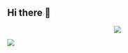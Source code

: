 ## Hi there 👋
<p align="center">
<img src="https://github.com/RohanKirk/RohanKirk/blob/output/github-contribution-grid-snake-dark.svg">
</p>

[![](https://visitcountpro.netlify.app/api?id=RohanKirk&pretty=true)](https://visitcount.itsvg.in)

<!--
**RahulKushle/RahulKushle** is a ✨ _special_ ✨ repository because its `README.md` (this file) appears on your GitHub profile.

Here are some ideas to get you started:

- 🔭 I’m currently working on ...
- 🌱 I’m currently learning ...
- 👯 I’m looking to collaborate on ...
- 🤔 I’m looking for help with ...
- 💬 Ask me about ...
- 📫 How to reach me: ...
- 😄 Pronouns: ...
- ⚡ Fun fact: ...
-->
<!--
<p align="center">
  Visitor count<br>
  <img src="https://profile-counter.glitch.me/_Rahulkushle/count.svg" />
</p>
-->
